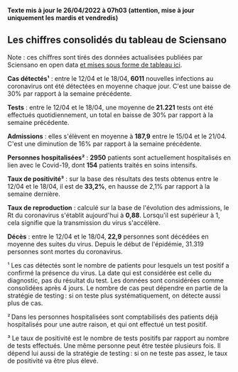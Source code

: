 <strong>Texte mis à jour le 26/04/2022 à 07h03 (attention, mise à jour uniquement les mardis et vendredis)</strong><h2>Les chiffres consolidés du tableau de Sciensano</h2><p>Note : ces chiffres sont tirés des données actualisées publiées par Sciensano en open data <a href='https://datastudio.google.com/embed/u/0/reporting/c14a5cfc-cab7-4812-848c-0369173148ab/page/ZwmOB_blank'>et mises sous forme de tableau ici</a>.<p><strong>Cas détectés¹</strong> : entre le 12/04 et le 18/04,<strong> 6011</strong> nouvelles infections au coronavirus ont été détectées en moyenne chaque jour. C'est une baisse de 30% par rapport à la semaine précédente.<p><strong>Tests</strong> : entre le 12/04 et le 18/04, une moyenne de<strong> 21.221</strong> tests ont été effectués quotidiennement, un total en baisse de 30% par rapport à la semaine précédente.<p><strong>Admissions</strong> : elles s'élèvent en moyenne à <strong> 187,9</strong> entre le 15/04 et le 21/04. C'est une diminution de 16% par rapport à la semaine précédente.<p><strong>Personnes hospitalisées²</strong> : <strong>2950</strong> patients sont actuellement hospitalisés en lien avec le Covid-19, dont <strong>154</strong> patients traités en soins intensifs.<p><strong>Taux de positivité³</strong> : sur la base des résultats des tests obtenus entre le 12/04 et le 18/04, il est de <strong>33,2%</strong>, en hausse de 2,1% par rapport à la semaine dernière.<p><strong>Taux de reproduction</strong> : calculé sur la base de l'évolution des admissions, le Rt du coronavirus s'établit aujourd'hui à <strong>0,88</strong>. Lorsqu'il est supérieur à 1, cela signifie que la transmission du virus s'accélère.<p><strong>Décès</strong> : entre le 12/04 et le 18/04,<strong> 22,9</strong> personnes sont décédées en moyenne des suites du virus. Depuis le début de l'épidémie, 31.319 personnes sont mortes du coronavirus.<p>¹ Les cas détectés sont le nombre de patients pour lesquels un test positif a confirmé la présence du virus. La date qui est considérée est celle du diagnostic, pas du résultat du test. Les données sont considérées comme consolidées après 4 jours. Le nombre de cas peut dépendre en partie de la stratégie de testing : si on teste plus systématiquement, on détecte aussi plus de cas.<p>² Dans les personnes hospitalisées sont comptabilisés des patients déjà hospitalisés pour une autre raison, et qui ont effectué un test positif.<p>³ Le taux de positivité est le nombre de tests positifs par rapport au nombre de tests effectués. Une même personne peut être testée plusieurs fois. Il dépend lui aussi de la stratégie de testing : si on ne teste pas assez, le taux de positivité va être plus élevé.